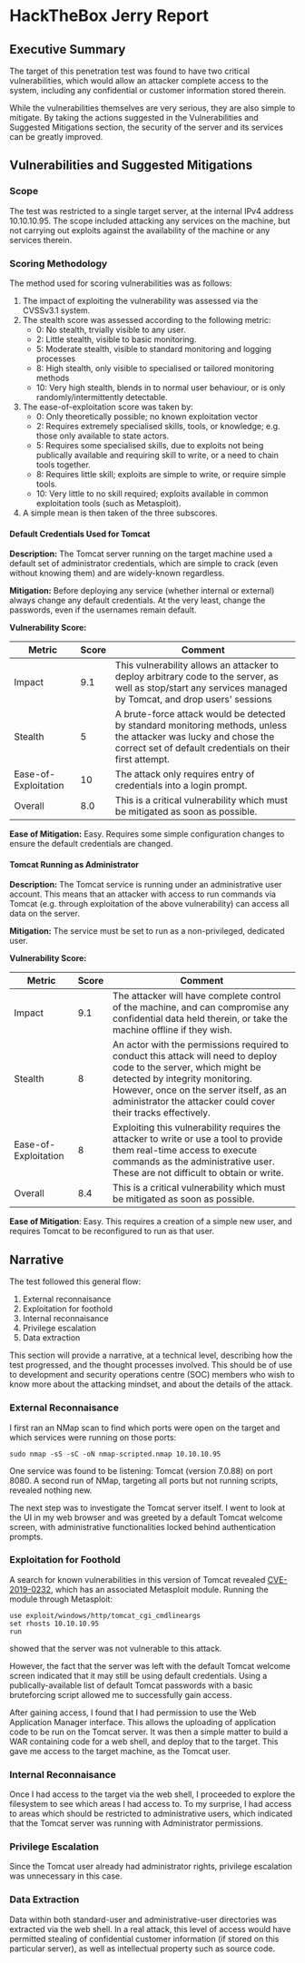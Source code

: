 # HackTheBox Jerry Report

## Executive Summary

The target of this penetration test was found to have two critical vulnerabilities, which would allow an attacker complete access to the system, including any confidential or customer information stored therein.

While the vulnerabilities themselves are very serious, they are also simple to mitigate. By taking the actions suggested in the Vulnerabilities and Suggested Mitigations section, the security of the server and its services can be greatly improved.

## Vulnerabilities and Suggested Mitigations

### Scope

The test was restricted to a single target server, at the internal IPv4 address 10.10.10.95. The scope included attacking any services on the machine, but not carrying out exploits against the availability of the machine or any services therein.

### Scoring Methodology

The method used for scoring vulnerabilities was as follows:

1. The impact of exploiting the vulnerability was assessed via the CVSSv3.1 system.
2. The stealth score was assessed according to the following metric:
    - 0: No stealth, trvially visible to any user.
    - 2: Little stealth, visible to basic monitoring.
    - 5: Moderate stealth, visible to standard monitoring and logging processes
    - 8: High stealth, only visible to specialised or tailored monitoring methods
    - 10: Very high stealth, blends in to normal user behaviour, or is only randomly/intermittently detectable.
3. The ease-of-exploitation score was taken by:
    - 0: Only theoretically possible; no known exploitation vector
    - 2: Requires extremely specialised skills, tools, or knowledge; e.g. those only available to state actors.
    - 5: Requires some specialised skills, due to exploits not being publically available and requiring skill to write, or a need to chain tools together.
    - 8: Requires little skill; exploits are simple to write, or require simple tools.
    - 10: Very little to no skill required; exploits available in common exploitation tools (such as Metasploit).
4. A simple mean is then taken of the three subscores.

#### Default Credentials Used for Tomcat

**Description:** The Tomcat server running on the target machine used a default set of administrator credentials, which are simple to crack (even without knowing them) and are widely-known regardless.

**Mitigation:** Before deploying any service (whether internal or external) always change any default credentials. At the very least, change the passwords, even if the usernames remain default.

**Vulnerability Score:**

| Metric | Score | Comment |
| ------ | ----- | ------- |
| Impact | 9.1   | This vulnerability allows an attacker to deploy arbitrary code to the server, as well as stop/start any services managed by Tomcat, and drop users' sessions |
| Stealth | 5    | A brute-force attack would be detected by standard monitoring methods, unless the attacker was lucky and chose the correct set of default credentials on their first attempt. |
| Ease-of-Exploitation | 10 | The attack only requires entry of credentials into a login prompt. | 
| Overall | 8.0 | This is a critical vulnerability which must be mitigated as soon as possible. |

**Ease of Mitigation:** Easy. Requires some simple configuration changes to ensure the default credentials are changed.

#### Tomcat Running as Administrator

**Description:** The Tomcat service is running under an administrative user account. This means that an attacker with access to run commands via Tomcat (e.g. through exploitation of the above vulnerability) can access all data on the server.

**Mitigation:** The service must be set to run as a non-privileged, dedicated user.

**Vulnerability Score:**

| Metric | Score | Comment |
| ------ | ----- | ------- |
| Impact | 9.1   | The attacker will have complete control of the machine, and can compromise any confidential data held therein, or take the machine offline if they wish. |
| Stealth | 8    | An actor with the permissions required to conduct this attack will need to deploy code to the server, which might be detected by integrity monitoring. However, once on the server itself, as an administrator the attacker could cover their tracks effectively. |
| Ease-of-Exploitation | 8 | Exploiting this vulnerability requires the attacker to write or use a tool to provide them real-time access to execute commands as the administrative user. These are not difficult to obtain or write. | 
| Overall | 8.4 | This is a critical vulnerability which must be mitigated as soon as possible. |

**Ease of Mitigation**: Easy. This requires a creation of a simple new user, and requires Tomcat to be reconfigured to run as that user.

## Narrative

The test followed this general flow:

1. External reconnaisance
2. Exploitation for foothold
3. Internal reconnaisance
4. Privilege escalation
5. Data extraction

This section will provide a narrative, at a technical level, describing how the test progressed, and the thought processes involved. This should be of use to development and security operations centre (SOC) members who wish to know more about the attacking mindset, and about the details of the attack.

### External Reconnaisance

I first ran an NMap scan to find which ports were open on the target and which services were running on those ports:

`sudo nmap -sS -sC -oN nmap-scripted.nmap 10.10.10.95`

One service was found to be listening: Tomcat (version 7.0.88) on port 8080. A second run of NMap, targeting all ports but not running scripts, revealed nothing new.

The next step was to investigate the Tomcat server itself. I went to look at the UI in my web browser and was greeted by a default Tomcat welcome screen, with administrative functionalities locked behind authentication prompts.

### Exploitation for Foothold

A search for known vulnerabilities in this version of Tomcat revealed [CVE-2019-0232](https://www.cvedetails.com/cve/CVE-2019-0232/), which has an associated Metasploit module. Running the module through Metasploit:

```
use exploit/windows/http/tomcat_cgi_cmdlineargs
set rhosts 10.10.10.95
run
```

showed that the server was not vulnerable to this attack.

However, the fact that the server was left with the default Tomcat welcome screen indicated that it may still be using default credentials. Using a publically-available list of default Tomcat passwords with a basic bruteforcing script allowed me to successfully gain access.

After gaining access, I found that I had permission to use the Web Application Manager interface. This allows the uploading of application code to be run on the Tomcat server. It was then a simple matter to build a WAR containing code for a web shell, and deploy that to the target. This gave me access to the target machine, as the Tomcat user.

### Internal Reconnaisance

Once I had access to the target via the web shell, I proceeded to explore the filesystem to see which areas I had access to. To my surprise, I had access to areas which should be restricted to administrative users, which indicated that the Tomcat server was running with Administrator permissions.

### Privilege Escalation

Since the Tomcat user already had administrator rights, privilege escalation was unnecessary in this case.

### Data Extraction

Data within both standard-user and administrative-user directories was extracted via the web shell. In a real attack, this level of access would have permitted stealing of confidential customer information (if stored on this particular server), as well as intellectual property such as source code.
